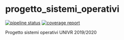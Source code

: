 # progetto_sistemi_operativi

[![pipeline status](https://gitlab.com/joshuachp/progetto_sistemi_operativi/badges/master/pipeline.svg)](https://gitlab.com/joshuachp/progetto_sistemi_operativi/-/commits/master) [![coverage report](https://gitlab.com/joshuachp/progetto_sistemi_operativi/badges/master/coverage.svg)](https://gitlab.com/joshuachp/progetto_sistemi_operativi/-/commits/master)

Progetto sistemi operativi UNIVR 2019/2020
